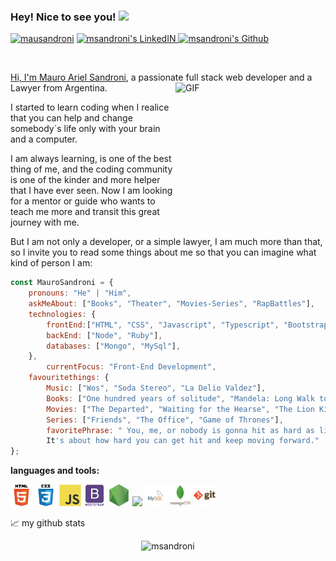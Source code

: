 ### Hey! Nice to see you! <img src="https://media.giphy.com/media/hvRJCLFzcasrR4ia7z/giphy.gif" width="25px">

<a href="https://instagram.com/mausandroni" target="blank"><img src="https://raw.githubusercontent.com/rahuldkjain/github-profile-readme-generator/master/src/images/icons/Social/instagram.svg" alt="mausandroni" width="22" /></a> 
<a href="https://www.linkedin.com/in/msandroni/"><img alt="msandroni's LinkedIN" width="22px" src="https://raw.githubusercontent.com/peterthehan/peterthehan/master/assets/linkedin.svg"/>   <a href=" https://github.com/login?return_to=https%3A%2F%2Fgithub.com%2Fmausandroni"><img alt="msandroni's Github" width="85px" src="https://img.shields.io/github/followers/msandroni?label=Follow&style=social"/> 
  
<br />

Hi, I'm [Mauro Ariel Sandroni](https://abhishknads.me/), a passionate full stack web developer and a Lawyer from Argentina.  <img align="right" alt="GIF" src="https://github.com/abhisheknaiidu/abhisheknaiidu/blob/master/code.gif?raw=true" width="240" height="240" />

I started to learn coding when I realice that you can help and change somebody´s life only with your brain and a computer.
  
I am always learning, is one of the best thing of me, and the coding community is one of the kinder and more helper that I have ever seen. 
Now I am looking for a mentor or guide who wants to teach me more and transit this great journey with me.

But I am not only a developer, or a simple lawyer, I am much more than that, so I invite you to read some things about me so that you can imagine what kind of person I am:



```javascript
const MauroSandroni = {
    pronouns: "He" | "Him",
    askMeAbout: ["Books", "Theater", "Movies-Series", "RapBattles"],
    technologies: {
        frontEnd:["HTML", "CSS", "Javascript", "Typescript", "Bootstrap", "Angular"],
        backEnd: ["Node", "Ruby"],
        databases: ["Mongo", "MySql"],
    },
        currentFocus: "Front-End Development",
    favouritethings: {
        Music: ["Wos", "Soda Stereo", "La Delio Valdez"],
        Books: ["One hundred years of solitude", "Mandela: Long Walk to Freedom", "Les Miserables"],
        Movies: ["The Departed", "Waiting for the Hearse", "The Lion King"],
        Series: ["Friends", "The Office", "Game of Thrones"],
        favoritePhrase: " You, me, or nobody is gonna hit as hard as life. But it ain't about how hard ya hit. 
        It's about how hard you can get hit and keep moving forward."
};
```

**languages and tools:**  

<code><img height="35" src="https://raw.githubusercontent.com/devicons/devicon/master/icons/html5/html5-original-wordmark.svg"></code>
<code><img height="35" src="https://raw.githubusercontent.com/devicons/devicon/master/icons/css3/css3-original-wordmark.svg"></code>
<code><img height="35" src="https://raw.githubusercontent.com/devicons/devicon/master/icons/javascript/javascript-original.svg"></code>
<code><img height="35" src="https://raw.githubusercontent.com/devicons/devicon/master/icons/bootstrap/bootstrap-plain-wordmark.svg"></code>
<code><img height="35" src="https://raw.githubusercontent.com/github/explore/80688e429a7d4ef2fca1e82350fe8e3517d3494d/topics/nodejs/nodejs.png"></code>
<code><img height="35" src="https://angular.io/assets/images/logos/angular/angular.svg"></code>
<code><img height="35" src="https://raw.githubusercontent.com/github/explore/80688e429a7d4ef2fca1e82350fe8e3517d3494d/topics/mysql/mysql.png"></code>
<code><img height="35" src="https://raw.githubusercontent.com/devicons/devicon/master/icons/mongodb/mongodb-original-wordmark.svg"></code>
<code><img height="35" src="https://raw.githubusercontent.com/github/explore/80688e429a7d4ef2fca1e82350fe8e3517d3494d/topics/git/git.png"></code>



📈 my github stats

<p align="center"> <img src="https://github-readme-stats.vercel.app/api?username=msandroni&show_icons=true&theme=gotham" alt="msandroni" />




